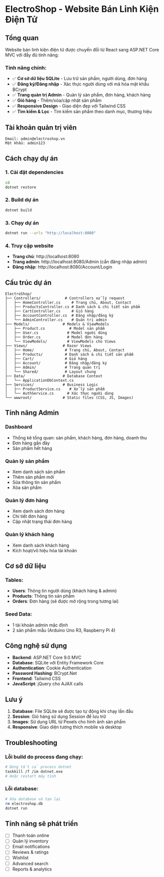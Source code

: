 # ElectroShop - Website Bán Linh Kiện Điện Tử

## Tổng quan
Website bán linh kiện điện tử được chuyển đổi từ React sang ASP.NET Core MVC với đầy đủ tính năng:

### Tính năng chính:
- ✅ **Cơ sở dữ liệu SQLite** - Lưu trữ sản phẩm, người dùng, đơn hàng
- ✅ **Đăng ký/Đăng nhập** - Xác thực người dùng với mã hóa mật khẩu BCrypt
- ✅ **Trang quản trị Admin** - Quản lý sản phẩm, đơn hàng, khách hàng
- ✅ **Giỏ hàng** - Thêm/xóa/cập nhật sản phẩm
- ✅ **Responsive Design** - Giao diện đẹp với Tailwind CSS
- ✅ **Tìm kiếm & Lọc** - Tìm kiếm sản phẩm theo danh mục, thương hiệu

## Tài khoản quản trị viên
```
Email: admin@electroshop.vn
Mật khẩu: admin123
```

## Cách chạy dự án

### 1. Cài đặt dependencies
```bash
cd 
dotnet restore
```

### 2. Build dự án
```bash
dotnet build
```

### 3. Chạy dự án
```bash
dotnet run --urls "http://localhost:8080"
```

### 4. Truy cập website
- **Trang chủ**: http://localhost:8080
- **Trang admin**: http://localhost:8080/Admin (cần đăng nhập admin)
- **Đăng nhập**: http://localhost:8080/Account/Login

## Cấu trúc dự án

```
ElectroShop/
├── Controllers/           # Controllers xử lý request
│   ├── HomeController.cs     # Trang chủ, About, Contact
│   ├── ProductsController.cs # Danh sách & chi tiết sản phẩm
│   ├── CartController.cs     # Giỏ hàng
│   ├── AccountController.cs  # Đăng nhập/đăng ký
│   └── AdminController.cs    # Quản trị admin
├── Models/               # Models & ViewModels
│   ├── Product.cs           # Model sản phẩm
│   ├── User.cs             # Model người dùng
│   ├── Order.cs            # Model đơn hàng
│   └── ViewModels/         # ViewModels cho Views
├── Views/                # Razor Views
│   ├── Home/              # Trang chủ, About, Contact
│   ├── Products/          # Danh sách & chi tiết sản phẩm
│   ├── Cart/              # Giỏ hàng
│   ├── Account/           # Đăng nhập/đăng ký
│   ├── Admin/             # Trang quản trị
│   └── Shared/            # Layout chung
├── Data/                 # Database Context
│   └── ApplicationDbContext.cs
├── Services/             # Business Logic
│   ├── ProductService.cs    # Xử lý sản phẩm
│   └── AuthService.cs      # Xác thực người dùng
└── wwwroot/              # Static files (CSS, JS, Images)
```

## Tính năng Admin

### Dashboard
- Thống kê tổng quan: sản phẩm, khách hàng, đơn hàng, doanh thu
- Đơn hàng gần đây
- Sản phẩm hết hàng

### Quản lý sản phẩm
- Xem danh sách sản phẩm
- Thêm sản phẩm mới
- Sửa thông tin sản phẩm
- Xóa sản phẩm

### Quản lý đơn hàng
- Xem danh sách đơn hàng
- Chi tiết đơn hàng
- Cập nhật trạng thái đơn hàng

### Quản lý khách hàng
- Xem danh sách khách hàng
- Kích hoạt/vô hiệu hóa tài khoản

## Cơ sở dữ liệu

### Tables:
- **Users**: Thông tin người dùng (khách hàng & admin)
- **Products**: Thông tin sản phẩm
- **Orders**: Đơn hàng (sẽ được mở rộng trong tương lai)

### Seed Data:
- 1 tài khoản admin mặc định
- 2 sản phẩm mẫu (Arduino Uno R3, Raspberry Pi 4)

## Công nghệ sử dụng

- **Backend**: ASP.NET Core 9.0 MVC
- **Database**: SQLite với Entity Framework Core
- **Authentication**: Cookie Authentication
- **Password Hashing**: BCrypt.Net
- **Frontend**: Tailwind CSS
- **JavaScript**: jQuery cho AJAX calls

## Lưu ý

1. **Database**: File SQLite sẽ được tạo tự động khi chạy lần đầu
2. **Session**: Giỏ hàng sử dụng Session để lưu trữ
3. **Images**: Sử dụng URL từ Pexels cho hình ảnh sản phẩm
4. **Responsive**: Giao diện tương thích mobile và desktop

## Troubleshooting

### Lỗi build do process đang chạy:
```bash
# Dừng tất cả process dotnet
taskkill /f /im dotnet.exe
# Hoặc restart máy tính
```

### Lỗi database:
```bash
# Xóa database và tạo lại
rm electroshop.db
dotnet run
```


## Tính năng sẽ phát triển

- [ ] Thanh toán online
- [ ] Quản lý inventory
- [ ] Email notifications
- [ ] Reviews & ratings
- [ ] Wishlist
- [ ] Advanced search
- [ ] Reports & analytics
